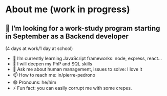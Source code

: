 
# About me (work in progress)


## 🔭 I’m looking for a work-study program starting in September as a Backend developer 
(4 days at work/1 day at school) 

  
- 🌱 I’m currently learning JavaScript frameworks: node, express, react...
- 🔨 I will deepen my PhP and SQL skills
- 💬 Ask me about human management, issues to solve: I love it
- 📫 How to reach me: in/pierre-pedrono
- 😄 Pronouns: he/him
- ⚡ Fun fact: you can easily corrupt me with some crepes.

